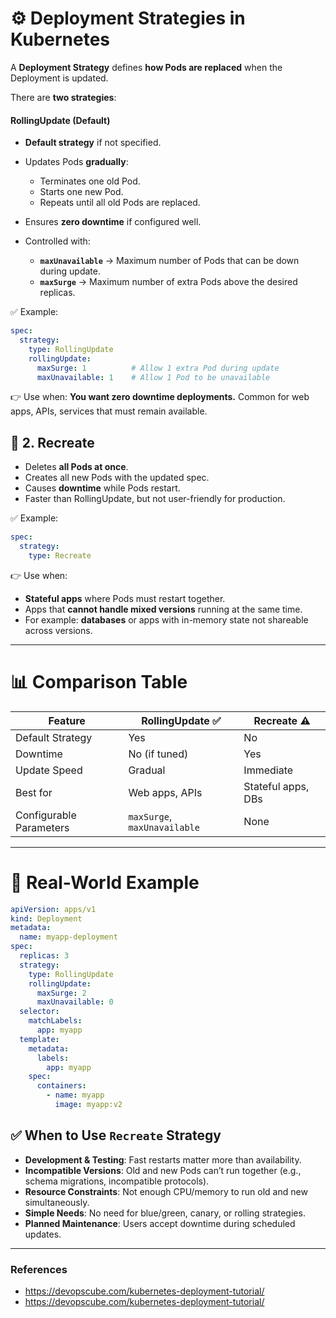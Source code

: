 # ⚙️ Deployment Strategies in Kubernetes

A **Deployment Strategy** defines **how Pods are replaced** when the Deployment is updated.

There are **two strategies**:

#### RollingUpdate (Default)

* **Default strategy** if not specified.
* Updates Pods **gradually**:

  * Terminates one old Pod.
  * Starts one new Pod.
  * Repeats until all old Pods are replaced.
* Ensures **zero downtime** if configured well.
* Controlled with:

  * **`maxUnavailable`** → Maximum number of Pods that can be down during update.
  * **`maxSurge`** → Maximum number of extra Pods above the desired replicas.

✅ Example:

```yaml
spec:
  strategy:
    type: RollingUpdate
    rollingUpdate:
      maxSurge: 1          # Allow 1 extra Pod during update
      maxUnavailable: 1    # Allow 1 Pod to be unavailable
```

👉 Use when: **You want zero downtime deployments.**
Common for web apps, APIs, services that must remain available.


## 🔄 2. Recreate

* Deletes **all Pods at once**.
* Creates all new Pods with the updated spec.
* Causes **downtime** while Pods restart.
* Faster than RollingUpdate, but not user-friendly for production.

✅ Example:

```yaml
spec:
  strategy:
    type: Recreate
```

👉 Use when:

* **Stateful apps** where Pods must restart together.
* Apps that **cannot handle mixed versions** running at the same time.
* For example: **databases** or apps with in-memory state not shareable across versions.

---

# 📊 Comparison Table

| Feature                 | RollingUpdate ✅              | Recreate ⚠️        |
| ----------------------- | ---------------------------- | ------------------ |
| Default Strategy        | Yes                          | No                 |
| Downtime                | No (if tuned)                | Yes                |
| Update Speed            | Gradual                      | Immediate          |
| Best for                | Web apps, APIs               | Stateful apps, DBs |
| Configurable Parameters | `maxSurge`, `maxUnavailable` | None               |

---

# 📌 Real-World Example

```yaml
apiVersion: apps/v1
kind: Deployment
metadata:
  name: myapp-deployment
spec:
  replicas: 3
  strategy:
    type: RollingUpdate
    rollingUpdate:
      maxSurge: 2
      maxUnavailable: 0
  selector:
    matchLabels:
      app: myapp
  template:
    metadata:
      labels:
        app: myapp
    spec:
      containers:
        - name: myapp
          image: myapp:v2
```

## ✅ When to Use `Recreate` Strategy

* **Development & Testing**: Fast restarts matter more than availability.
* **Incompatible Versions**: Old and new Pods can’t run together (e.g., schema migrations, incompatible protocols).
* **Resource Constraints**: Not enough CPU/memory to run old and new simultaneously.
* **Simple Needs**: No need for blue/green, canary, or rolling strategies.
* **Planned Maintenance**: Users accept downtime during scheduled updates.
---

### References
- https://devopscube.com/kubernetes-deployment-tutorial/
- https://devopscube.com/kubernetes-deployment-tutorial/